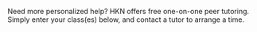 Need more personalized help? HKN offers free one-on-one peer tutoring. Simply enter your class(es) below, and contact a tutor to arrange a time.

